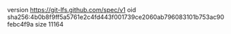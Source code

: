 version https://git-lfs.github.com/spec/v1
oid sha256:4b0b8f9ff5a5761e2c4fd443f001739ce2060ab796083101b753ac90febc4f9a
size 11164
